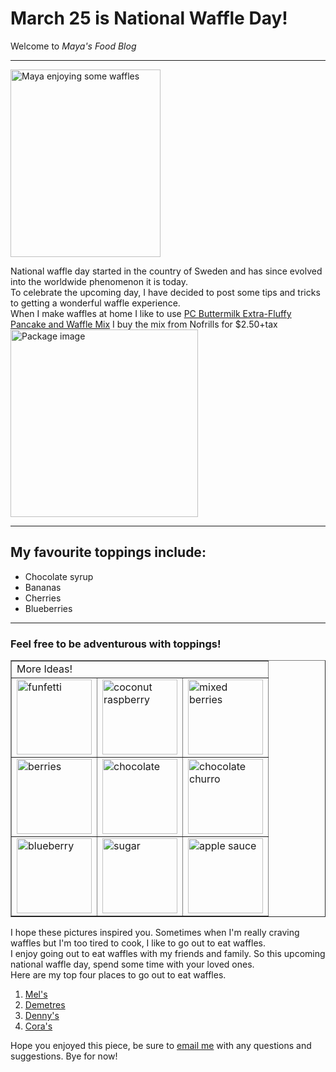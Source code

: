 <!DOCTYPE html>
<html>
<head>
<title>Maya's Food Blog</title>
</head>
<body>
  <h1><b>March 25 is National Waffle Day!</b></h1>
   Welcome to <i> Maya's Food Blog </i> <hr>
   <img src="me.jpg" width="240"height="300" alt="Maya enjoying some waffles"<hr>
   <p> National waffle day started in the country of Sweden and has since evolved into the worldwide phenomenon it is today.
   <br> To celebrate the upcoming day, I have decided to post some tips and tricks to getting a wonderful waffle experience.<br>
   When I make waffles at home I like to use <a href="https://www.presidentschoice.ca/en_CA/products/productlisting/pc_extra_fluffy_complete_buttermilk_pancake_and_waffle_mix4006.html">PC Buttermilk Extra-Fluffy Pancake and Waffle Mix</a> I buy the mix from Nofrills for &dollar;2.50&plus;tax<br>
  <img src="https://www.presidentschoice.ca/content/dam/lclonline/images/products/60383058975_a1c1.jpg.thumb.420.420.margin.png" width="300" alt="Package image">
<hr>
<h2>My favourite toppings include&colon;</h2>
<ul>
  <li> Chocolate syrup
  <li> Bananas
  <li> Cherries
  <li> Blueberries
</ul>
<hr>
<h3>Feel free to be adventurous with toppings&excl;</h3>
</html><table border="1">
  <tr> <td colspan="3"> More Ideas!
  <tr> <td> <img src="https://food-fanatic-res.cloudinary.com/iu/s--YNltbf3F--/f_auto,q_auto/v1465137925/funfetti-waffles-photo" width="120" alt="funfetti"> <td> <img src="https://i1.wp.com/globaltableadventure.com/wp-content/uploads/2010/05/Belgian-Wafflesm2.jpg" width="120" alt="coconut raspberry">  <td> <img src="https://d2gk7xgygi98cy.cloudfront.net/1875-3-large.jpg" width="120" alt="mixed berries">
  <tr> <td> <img src="https://www.twopeasandtheirpod.com/wp-content/uploads/2013/07/coconut-raspberry-waffles-4.jpg" width="120" alt="berries"> <td> <img src="http://littlespicejar.com/wp-content/uploads/2017/08/Chocolate-Waffles-8.jpg" width="120" alt="chocolate">  <td> <img src="https://media.chefdehome.com/740/0/0/churros/chocolate-churro-waffles-chefdehome-3.jpg" width="120" alt="chocolate churro">
  <tr> <td> <img src="https://natashaskitchen.com/wp-content/uploads/2016/03/These-whole-wheat-and-blueberry-waffles-are-really-really-good-We-love-them-with-real-maple-syrup-and-raspberry-sauce-and-pile-on-all-kinds-of-fresh-fruit-5-600x900.jpg" width="120" alt="blueberry"> <td> <img src="https://www.theshabbycreekcottage.com/wp-content/uploads/2016/08/best-waffle-recipe-ever.jpg" width="120" alt="sugar"> <td> <img src="http://ifoodreal.com/wp-content/uploads/2015/01/main-clean-eating-applesauce-waffles-recipe.jpg" width="120" alt="apple sauce">  
</table>
<p>I hope these pictures inspired you. Sometimes when I'm really craving waffles but I'm too tired to cook, I like to go out to eat waffles.<br>
I enjoy going out to eat waffles with my friends and family. So this upcoming national waffle day, spend some time with your loved ones.<br>
Here are my top four places to go out to eat waffles.</p>
<ol>
  <li> <a href="https://www.melsdiner.ca/">Mel's</a>
  <li> <a href="https://demetres.com/menu/">Demetres</a>
  <li> <a href="https://www.dennys.com/">Denny's</a>
  <li> <a href="http://www.chezcora.com/en">Cora's</a>
</ol>
Hope you enjoyed this piece, be sure to <a href="mailto:mtmhomev@uwaterloo.ca">email me</a> with any questions and suggestions.
Bye for now&excl;
</body>
